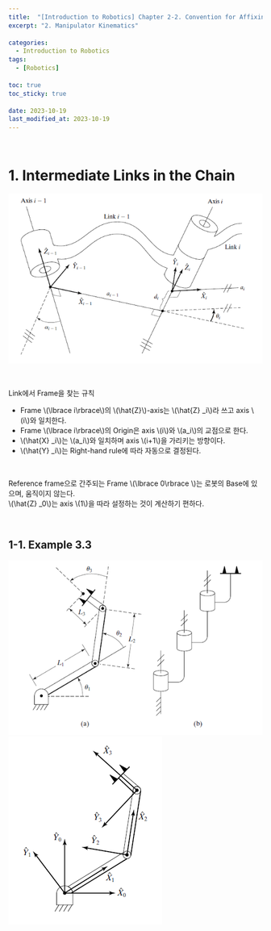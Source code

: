 ```yaml
---
title:  "[Introduction to Robotics] Chapter 2-2. Convention for Affixing Frames to Links"
excerpt: "2. Manipulator Kinematics"

categories:
  - Introduction to Robotics
tags:
  - [Robotics]

toc: true
toc_sticky: true
 
date: 2023-10-19
last_modified_at: 2023-10-19
---
```


&nbsp;

# 1. Intermediate Links in the Chain
![image](/assets/images/IR_Figure3.5.png)

&nbsp;

Link에서 Frame을 찾는 규칙
- Frame \\(\lbrace i\rbrace\\)의 \\(\hat{Z}\\)-axis는 \\(\hat{Z} _i\\)라 쓰고 axis \\(i\\)와 일치한다.
- Frame \\(\lbrace i\rbrace\\)의 Origin은 axis \\(i\\)와 \\(a_i\\)의 교점으로 한다.
- \\(\hat{X} _i\\)는 \\(a_i\\)와 일치하며 axis \\(i+1\\)을 가리키는 방향이다.
- \\(\hat{Y} _i\\)는 Right-hand rule에 따라 자동으로 결정된다.

&nbsp;

Reference frame으로 간주되는 Frame \\(\lbrace 0\rbrace \\)는 로봇의 Base에 있으며, 움직이지 않는다.\
\\(\hat{Z} _0\\)는 axis \\(1\\)을 따라 설정하는 것이 계산하기 편하다.

&nbsp;

## 1-1. Example 3.3
![image](/assets/images/IR_Figure3.6.png)
![image](/assets/images/IR_Figure3.7.png)

&nbsp;
